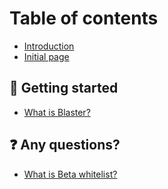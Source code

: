 # Table of contents

* [Introduction](README.md)
* [Initial page](initial-page.md)

## 📌 Getting started

* [What is Blaster?](getting-started/what-is-blaster.md)

## ❓ Any questions?

* [What is Beta whitelist?](any-questions/what-is-beta-whitelist.md)

